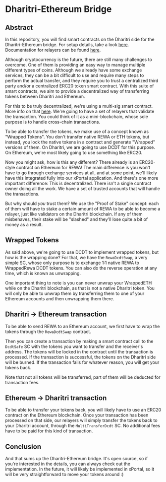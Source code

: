 # Dharitri-Ethereum Bridge

## Abstract
In this repository, you will find smart contracts on the Dharitri side for the Dharitri-Ethereum bridge. For setup details, take a look [here](docs/setup.md). Documentation for relayers can be found [here](docs/relayer.md).  

Although cryptocurrency is the future, there are still many challenges to overcome. One of them is providing an easy way to manage multiple different types of coins. Although we already have some exchange services, they can be a bit difficult to use and require many steps to perform the actual transfer, and they require you to trust a centralized third party and/or a centralized ERC20 token smart contract. With this suite of smart contracts, we aim to provide a decentralized way of transferring tokens between Dharitri and Ethereum.  

For this to be truly decentralized, we're using a multi-sig smart contract. More info on that [here](https://github.com/dharitri/drt-sdk-rs/blob/master/contracts/examples/multisig/README.md).  We're going to have a set of relayers that validate the transaction. You could think of it as a mini-blockchain, whose sole purpose is to handle cross-chain transactions.  

To be able to transfer the tokens, we make use of a concept known as "Wrapped Tokens". You don't transfer native REWA or ETH tokens, but instead, you lock the native tokens in a contract and generate "Wrapped" versions of them. On Dharitri, we are going to use DCDT for this purpose. On Ethereum, we're most likely going to use something like ERC20.  

Now you might ask, how is this any different? There already is an ERC20-style contract on Ethereum for REWA! The main difference is you won't have to go through exchange services at all, and at some point, we'll likely have this integrated fully into our xPortal application. And there's one more important difference: This is decentralized. There isn't a single contract owner doing all the work.  We have a set of trusted accounts that will handle the transactions.  

But why should _you_ trust them? We use the "Proof of Stake" concept: each of them will have to stake a certain amount of REWA to be able to become a relayer, just like validators on the Dharitri blockchain. If any of them misbehaves, their stake will be "slashed" and they'll lose quite a bit of money as a result.

## Wrapped Tokens

As said above, we're going to use DCDT to implement wrapped tokens, but how is the wrapping done? For that, we have the `RewaDcdtSwap`, a very simple SC, whose only purpose is to exchange 1:1 native REWA to WrappedRewa DCDT tokens. You can also do the reverse operation at any time, which is known as unwrapping.  

One important thing to note is you can never unwrap your WrappedETH while on the Dharitri blockchain, as that is not a native Dharitri token. You will only be able to unwrap them by transferring them to one of your Ethereum accounts and then unwrapping them there.  


## Dharitri -> Ethereum transaction

To be able to send REWA to an Ethereum account, we first have to wrap the tokens through the `RewaDcdtSwap` contract.   

Then you can create a transaction by making a smart contract call to the `DcdtSafe` SC with the tokens you want to transfer and the receiver's address. The tokens will be locked in the contract until the transaction is processed. If the transaction is successful, the tokens on the Dharitri side will be burned. If the transaction fails for whatever reason, you will get your tokens back.  

Note that not all tokens will be transferred, part of them will be deducted for transaction fees.  

## Ethereum -> Dharitri transaction

To be able to transfer your tokens back, you will likely have to use an ERC20 contract on the Ethereum blockchain. Once your transaction has been processed on that side, our relayers will simply transfer the tokens back to your Dharitri account, through the `MultiTransferDcdt` SC. No additional fees have to be paid for this kind of transaction.  

## Conclusion

And that sums up the Dharitri-Ethereum bridge. It's open source, so if you're interested in the details, you can always check out the implementation. In the future, it will likely be implemented in xPortal, so it will be very straightforward to move your tokens around :)

